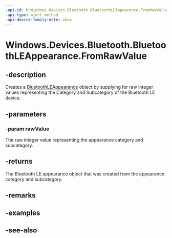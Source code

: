 ```yaml
---
-api-id: M:Windows.Devices.Bluetooth.BluetoothLEAppearance.FromRawValue(System.UInt16)
-api-type: winrt method
-api-device-family-note: xbox
---
```


<!-- Method syntax
public Windows.Devices.Bluetooth.BluetoothLEAppearance FromRawValue(System.UInt16 rawValue)
-->

# Windows.Devices.Bluetooth.BluetoothLEAppearance.FromRawValue

## -description
Creates a [BluetoothLEAppearance](bluetoothleappearance.md) object by supplying for raw integer values representing the Category and Subcategory of the Bluetooth LE device.

## -parameters
### -param rawValue
The raw integer value representing the appearance category and subcategory.

## -returns
The Bluetooth LE appearance object that was created from the appearance category and subcategory.

## -remarks

## -examples

## -see-also
